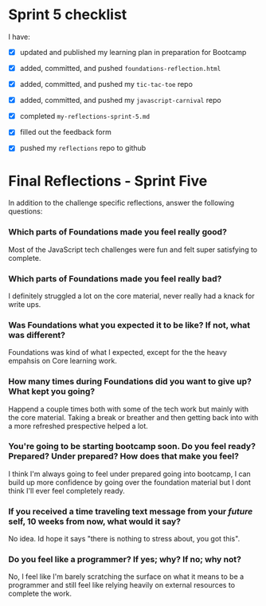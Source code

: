 # Sprint 5 checklist

I have:
- [x] updated and published my learning plan in preparation for Bootcamp
- [x] added, committed, and pushed `foundations-reflection.html`
- [x] added, committed, and pushed my `tic-tac-toe` repo
- [x] added, committed, and pushed my `javascript-carnival` repo
- [x] completed `my-reflections-sprint-5.md`
- [x] filled out the feedback form
- [x] pushed my `reflections` repo to github





# Final Reflections - Sprint Five 

In addition to the challenge specific reflections, answer the following questions:


### Which parts of Foundations made you feel really good?

Most of the JavaScript tech challenges were fun and felt super satisfying to complete.

### Which parts of Foundations made you feel really bad?

I definitely struggled a lot on the core material, never really had a knack for write ups.

### Was Foundations what you expected it to be like? If not, what was different?

Foundations was kind of what I expected, except for the the heavy empahsis on Core learning work.


### How many times during Foundations did you want to give up? What kept you going?

Happend a couple times both with some of the tech work but mainly with the core material. Taking a break or breather and then getting back into with a more refreshed prespective helped a lot.


### You're going to be starting bootcamp soon. Do you feel ready? Prepared? Under prepared? How does that make you feel?

I think I'm always going to feel under prepared going into bootcamp, I can build up more confidence by going over the foundation material but I dont think I'll ever feel completely ready.


### If you received a time traveling text message from your _future_ self, 10 weeks from now, what would it say?

No idea. Id hope it says "there is nothing to stress about, you got this".


### Do you feel like a programmer? If yes; why? If no; why not?

No, I feel like I'm barely scratching the surface on what it means to be a programmer and still feel like relying heavily on external resources to complete the work.

